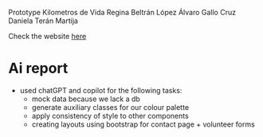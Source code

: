Prototype Kilometros de Vida
Regina Beltrán López
Álvaro Gallo Cruz
Daniela Terán Martija


Check the website [here](https://alvarogalloc.github.io/km-de-vida/)

# Ai report

- used chatGPT and copilot for the following tasks:
  + mock data because we lack a db
  + generate auxiliary classes for our colour palette
  + apply consistency of style to other components
  + creating layouts using bootstrap for contact page + volunteer forms
